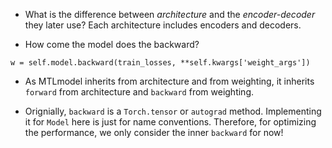 * What is the difference between *architecture* and the *encoder-decoder* they later use? Each architecture includes encoders and decoders. 

* How come the model does the backward? 
```
w = self.model.backward(train_losses, **self.kwargs['weight_args'])
```

* As MTLmodel inherits from architecture and from weighting, it inherits `forward` from architecture and `backward` from weighting.

* Orignially, `backward` is a `Torch.tensor` or `autograd` method. Implementing it for `Model` here is just for name conventions. Therefore, for optimizing the performance, we only consider the inner `backward` for now! 
